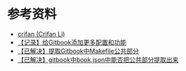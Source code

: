 # 参考资料

* [crifan (Crifan Li)](https://github.com/crifan)
* [【记录】给Gitbook添加更多配置和功能](http://www.crifan.com/gitbook_add_more_config_and_function)
* [【已解决】提取Gitbook中Makefile公共部分](http://www.crifan.com/gitbook_extract_common_part_of_makefile)
* [【已解决】gitbook中book.json中能否把公共部分提取出来](http://www.crifan.com/gitbook_extract_book_json_common_part)
